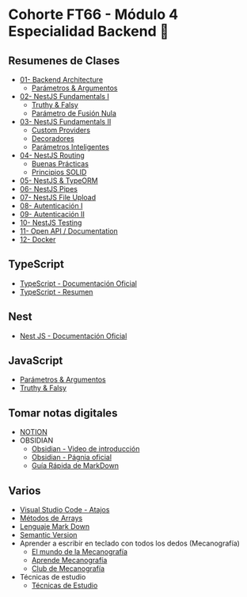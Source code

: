 # Cohorte FT66 - Módulo 4 Especialidad Backend 💾

## Resumenes de Clases

- [01- Backend Architecture](./readmes/clases/NestJS-01.md)
  - [Parámetros & Argumentos](./readmes/JavaScript/Parametros_Argumentos.md)
- [02- NestJS Fundamentals I](./readmes/clases/NestJS-02.md)
  - [Truthy & Falsy](./readmes/JavaScript/Trythy_Falsy.md)
  - [Parámetro de Fusión Nula](./readmes/JavaScript/Fusion_Nula.md)
- [03- NestJS Fundamentals II](./readmes/clases/NestJS-03.md)
  - [Custom Providers](./readmes/clases/NestJS-03-Providers.md)
  - [Decoradores](./readmes/clases/NestJS-03-Decoradores.md)
  - [Parámetros Inteligentes](./readmes/JavaScript/Parametros_Inteligentes.md)
- [04- NestJS Routing](./readmes/clases/NestJS-04.md)
  - [Buenas Prácticas](./readmes/JavaScript/Buenas_Practicas.md)
  - [Principios SOLID](./readmes/JavaScript/SOLID.md)
- [05- NestJS & TypeORM]()
- [06- NestJS Pipes]()
- [07- NestJS File Upload]()
- [08- Autenticación I]()
- [09- Autenticación II]()
- [10- NestJS Testing]()
- [11- Open API / Documentation]()
- [12- Docker]()

## TypeScript

- [TypeScript - Documentación Oficial](https://www.typescriptlang.org/)
- [TypeScript - Resumen](./readmes/TypeScript.md)

## Nest

- [Nest JS - Documentación Oficial](https://nestjs.com/)

## JavaScript

- [Parámetros & Argumentos](./readmes/JavaScript/Parametros_Argumentos.md)
- [Truthy & Falsy](./readmes/JavaScript/Trythy_Falsy.md)

## Tomar notas digitales

- [NOTION](https://www.notion.com/es)
- OBSIDIAN
  - [Obsidian - Video de introducción](https://www.youtube.com/watch?v=64pI_dKYZOg&t=613s)
  - [Obsidian - Págnia oficial](https://obsidian.md/)
  - [Guía Rápida de MarkDown](./readmes/markDown.md)

## Varios

- [Visual Studio Code - Atajos](./readmes/vsc-01.md)
- [Métodos de Arrays](./readmes/arrays-metodos.md)
- [Lenguaje Mark Down](./readmes/MarkDown.md)
- [Semantic Version](./readmes/SemanticVersion.md)
- Aprender a escribir en teclado con todos los dedos (Mecanografía)
  - [El mundo de la Mecanografía](https://www.edclub.com/es/library/el-mundo-de-la-mecanograf%C3%ADa)
  - [Aprende Mecanografía](https://www.mecanografia-online.com/)
  - [Club de Mecanografía](https://www-typingclub-com.translate.goog/?_x_tr_sl=en&_x_tr_tl=es&_x_tr_hl=es&_x_tr_pto=tc)
- Técnicas de estudio
  - [Técnicas de Estudio](./readmes/tecnicasEstudio.md)
